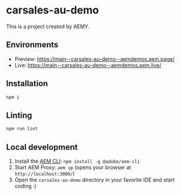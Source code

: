 # carsales-au-demo

This is a project created by AEMY.

## Environments

- Preview: https://main--carsales-au-demo--aemdemos.aem.page/
- Live: https://main--carsales-au-demo--aemdemos.aem.live/

## Installation

```sh
npm i
```

## Linting

```sh
npm run lint
```

## Local development

1. Install the [AEM CLI](https://github.com/adobe/helix-cli): `npm install -g @adobe/aem-cli`
1. Start AEM Proxy: `aem up` (opens your browser at `http://localhost:3000/`)
1. Open the `carsales-au-demo` directory in your favorite IDE and start coding :)